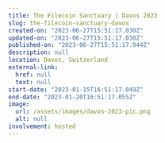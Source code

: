 ```yaml
---
title: The Filecoin Sanctuary | Davos 2023
slug: the-filecoin-sanctuary-davos
created-on: "2023-06-27T15:51:17.030Z"
updated-on: "2023-06-27T15:51:17.038Z"
published-on: "2023-06-27T15:51:17.044Z"
description: null
location: Davos, Switzerland
external-link:
  href: null
  text: null
start-date: "2023-01-15T16:51:17.049Z"
end-date: "2023-01-20T16:51:17.055Z"
image:
  url: /assets/images/davos-2023-pic.png
  alt: null
involvement: hosted
---
```

